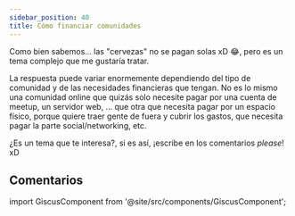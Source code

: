 ```yaml
---
sidebar_position: 40
title: Cómo financiar comunidades
---
```


Como bien sabemos... las "cervezas" no se pagan solas xD 😂, pero es un tema complejo que me gustaría tratar.

La respuesta puede variar enormemente dependiendo del tipo de comunidad y de las necesidades financieras que tengan. No es lo mismo una comunidad online que quizás solo necesite pagar por una cuenta de meetup, un servidor web, ... que otra que necesita pagar por un espacio físico, porque quiere traer gente de fuera y cubrir los gastos, que necesita pagar la parte social/networking, etc. 

¿Es un tema que te interesa?, si es así, ¡escribe en los comentarios _please_! xD

## Comentarios

import GiscusComponent from '@site/src/components/GiscusComponent';

<GiscusComponent></GiscusComponent>